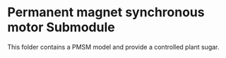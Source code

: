 # Permanent magnet synchronous motor Submodule

This folder contains a PMSM model and provide a controlled plant sugar.


